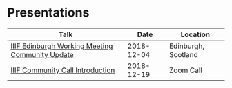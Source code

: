 # Presentations

|Talk|Date|Location|
|---|---|---|
|[IIIF Edinburgh Working Meeting Community Update](./iiif_community_update/)|2018-12-04|Edinburgh, Scotland|
|[IIIF Community Call Introduction](./community_call_update)|2018-12-19|Zoom Call|

